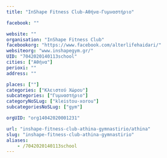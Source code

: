 ```yaml
---
title: "InShape Fitness Club-Αθήνα-Γυμναστήριο"

facebook: ""

website: ""
organisation: "InShape Fitness Club"
facebookorg: "https://www.facebook.com/alterlifehaidari/"
websiteorg: "www.inshapegym.gr/"
UID: "7042020140113school"
cities: ["Αθήνα"]
perioxi: ""
address: ""

places: [""]
categories: ["Κλειστού Χώρου"]
subcategories: ["Γυμναστήριο"]
categoryNoSLug: ["kleistou-xorou"]
subcategoriesNoSLug: ["gym"]

orgUID: "org14042020001231"

url: "inshape-fitness-club-athina-gymnastirio/athina"
slug: "inshape-fitness-club-athina-gymnastirio"
aliases:
    - /7042020140113school
---
```





